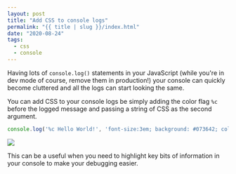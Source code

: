 ```yaml
---
layout: post
title: "Add CSS to console logs"
permalink: "{{ title | slug }}/index.html"
date: "2020-08-24"
tags:
  - css
  - console
---
```


Having lots of `console.log()` statements in your JavaScript (while you're in dev mode of course, remove them in production!) your console can quickly become cluttered and all the logs can start looking the same.

You can add CSS to your console logs be simply adding the color flag `%c` before the logged message and passing a string of CSS as the second argument.

```javascript
console.log('%c Hello World!', 'font-size:3em; background: #073642; color: #EEE');
```

![](/assets/images/console-colours-1024x684.png)

This can be a useful when you need to highlight key bits of information in your console to make your debugging easier.
